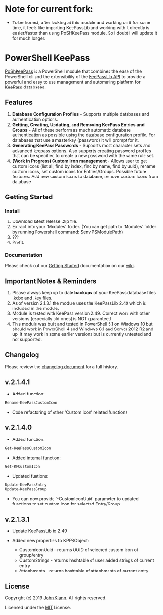 # Note for current fork:
* To be honest, after looking at this module and working on it for some time, it feels like importing KeePassLib and working with it directly is easier/faster than using PoSHKeePass module. So i doubt i will update it for much longer.

# PowerShell KeePass

[PoShKeePass](https://www.powershellgallery.com/packages/PoShKeePass) is a PowerShell module that combines the ease of the PowerShell cli and the extensibility of the [KeePassLib API](http://keepass.info/help/v2/setup.html) to provide a powerful and easy to use management and automating platform for [KeePass](http://keepass.info/) databases.

## Features

1. **Database Configuration Profiles** - Supports multiple databases and authentication options.
2. **Getting, Creating, Updating, and Removing KeePass Entries and Groups** - All of these perform as much automatic database authentication as possible using the database configuration profile. For databases that use a masterkey (password) it will prompt for it.
3. **Generating KeePass Passwords** - Supports most character sets and advanced keepass options. Also supports creating password profiles that can be specified to create a new password with the same rule set.
4. **(Work in Progress) Custom icon management** - Allows user to get custom icons (list all, find by index, find by name, find by uuid), rename custom icons, set custom icons for Entries/Groups. Possible future features: Add new custom icons to database, remove custom icons from database

## Getting Started

### Install

1. Download latest release .zip file.
2. Extract into your 'Modules' folder. (You can get path to 'Modules' folder by running Powershell command: $env:PSModulePath)
3. ???
4. Profit.

### Documentation

Please check out our [Getting Started](https://github.com/PSKeePass/PoShKeePass/wiki/Getting-Started) documentation on our [wiki](https://github.com/PSKeePass/PoShKeePass/wiki).

## Important Notes & Reminders

1. Please always keep up to date **backups** of your KeePass database files .kdbx and .key files.
2. As of version 2.1.3.1 the module uses the KeePassLib 2.49 which is included in the module.
3. Module is tested with KeePass version 2.49. Correct work with other versions (especially old ones) is NOT guaranteed
4. This module was built and tested in PowerShell 5.1 on Windows 10 but should work in PowerShell 4 and Windows 8.1 and Server 2012 R2 and up. It may work in some earlier versions but is currently untested and not supported.

## Changelog

Please review the [changelog document](https://github.com/PSKeePass/PoShKeePass/blob/master/changelog.md) for a full history.

## v.2.1.4.1
* Added function:
```powershell
Rename-KeePassCustomIcon
```
* Code refactoring of other 'Custom icon' related functions

## v.2.1.4.0
* Added function:
```powershell
Get-KeePassCustomIcon
```
* Added internal function:
```powershell
Get-KPCustomIcon
```
* Updated funtions:
```powershell
Update-KeePassEntry
Update-KeePassGroup
```
* You can now provide '-CustomIconUuid' parameter to updated functions to set custom icon for selected Entry/Group

## v.2.1.3.1
* Update KeePassLib to 2.49

* Added new properties to KPPSObject:
  * CustomIconUuid - returns UUID of selected custom icon of group/entry
  * CustomStrings - returns hashtable of user added strings of current entry
  * Attachments - returns hashtable of attachments of current entry

## License

Copyright (c) 2019 [John Klann](https://github.com/jkdba). All rights reserved.

Licensed under the [MIT](https://github.com/PSKeePass/PoShKeePass/blob/master/license) License.
